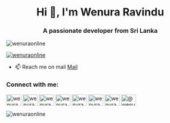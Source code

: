 <h1 align="center">Hi 👋, I'm Wenura Ravindu</h1>
<h3 align="center">A passionate developer from Sri Lanka</h3>

<p align="left"> <img src="https://komarev.com/ghpvc/?username=wenuraonline&label=Profile%20views&color=0e75b6&style=flat" alt="wenuraonline" /> </p>

<p align="left"> <a href="https://twitter.com/wenuraonline" target="blank"><img src="https://img.shields.io/twitter/follow/wenuraonline?logo=twitter&style=for-the-badge" alt="wenuraonline" /></a> </p>

- 📫 Reach me on mail [Mail](mailto:wenura@wenura.slmail.me)

<h3 align="left">Connect with me:</h3>
<p align="left">
<a href="https://codepen.io/wenuraonline" target="blank"><img align="center" src="https://raw.githubusercontent.com/rahuldkjain/github-profile-readme-generator/master/src/images/icons/Social/codepen.svg" alt="wenuraonline" height="30" width="40" /></a>
<a href="https://dev.to/wenura" target="blank"><img align="center" src="https://raw.githubusercontent.com/rahuldkjain/github-profile-readme-generator/master/src/images/icons/Social/devto.svg" alt="wenura" height="30" width="40" /></a>
<a href="https://twitter.com/wenuraonline" target="blank"><img align="center" src="https://raw.githubusercontent.com/rahuldkjain/github-profile-readme-generator/master/src/images/icons/Social/twitter.svg" alt="wenuraonline" height="30" width="40" /></a>
<a href="https://linkedin.com/in/wenuraonline" target="blank"><img align="center" src="https://raw.githubusercontent.com/rahuldkjain/github-profile-readme-generator/master/src/images/icons/Social/linked-in-alt.svg" alt="wenuraonline" height="30" width="40" /></a>
<a href="https://fb.com/wenuraonline" target="blank"><img align="center" src="https://raw.githubusercontent.com/rahuldkjain/github-profile-readme-generator/master/src/images/icons/Social/facebook.svg" alt="wenuraonline" height="30" width="40" /></a>
<a href="https://instagram.com/wenuraonline" target="blank"><img align="center" src="https://raw.githubusercontent.com/rahuldkjain/github-profile-readme-generator/master/src/images/icons/Social/instagram.svg" alt="wenuraonline" height="30" width="40" /></a>
<a href="https://dribbble.com/wenuraonline" target="blank"><img align="center" src="https://raw.githubusercontent.com/rahuldkjain/github-profile-readme-generator/master/src/images/icons/Social/dribbble.svg" alt="wenuraonline" height="30" width="40" /></a>
<a href="https://hashnode.com/@wenuraonline" target="blank"><img align="center" src="https://raw.githubusercontent.com/rahuldkjain/github-profile-readme-generator/master/src/images/icons/Social/hashnode.svg" alt="@wenuraonline" height="30" width="40" /></a>
</p>

<p><img align="left" src="https://github-readme-stats.vercel.app/api/top-langs?username=wenuraonline&show_icons=true&locale=en&layout=compact" alt="wenuraonline" /></p>
